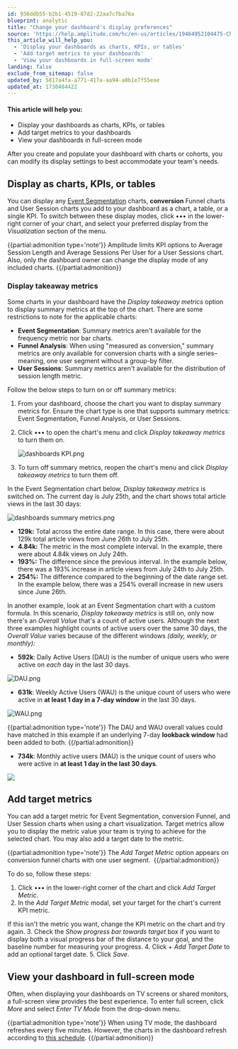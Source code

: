 ```yaml
---
id: 936ddb55-b2b1-4519-87d2-22aa7cfba76a
blueprint: analytic
title: "Change your dashboard's display preferences"
source: 'https://help.amplitude.com/hc/en-us/articles/19464952104475-Change-your-dashboard-s-display-preferences'
this_article_will_help_you:
  - 'Display your dashboards as charts, KPIs, or tables'
  - 'Add target metrics to your dashboards'
  - 'View your dashboards in full-screen mode'
landing: false
exclude_from_sitemap: false
updated_by: 5817a4fa-a771-417a-aa94-a0b1e7f55eae
updated_at: 1730484422
---
```

#### This article will help you:

* Display your dashboards as charts, KPIs, or tables
* Add target metrics to your dashboards
* View your dashboards in full-screen mode

After you create and populate your dashboard with charts or cohorts, you can modify its display settings to best accommodate your team's needs.

## Display as charts, KPIs, or tables

You can display any [Event Segmentation](/docs/analytics/charts/event-segmentation/event-segmentation-build) charts, **conversion** Funnel charts and User Session charts you add to your dashboard as a chart, a table, or a single KPI. To switch between these display modes, click ••• in the lower-right corner of your chart, and select your preferred display from the *Visualization* section of the menu. 

{{partial:admonition type='note'}}
Amplitude limits KPI options to Average Session Length and Average Sessions Per User for a User Sessions chart. Also, only the dashboard owner can change the display mode of any included charts.
{{/partial:admonition}}

### Display takeaway metrics

Some charts in your dashboard have the *Display takeaway metrics* option to display summary metrics at the top of the chart. There are some restrictions to note for the applicable charts: 

* **Event Segmentation**: Summary metrics aren't available for the frequency metric nor bar charts.
* **Funnel Analysis**: When using "measured as conversion," summary metrics are only available for conversion charts with a single series–meaning, one user segment without a group-by filter.
* **User Sessions**: Summary metrics aren't available for the distribution of session length metric.

Follow the below steps to turn on or off summary metrics:

1. From your dashboard, choose the chart you want to display summary metrics for. Ensure the chart type is one that supports summary metrics: Event Segmentation, Funnel Analysis, or User Sessions.
2. Click ••• to open the chart's menu and click *Display takeaway metrics* to turn them on.

	![dashboards KPI.png](/docs/output/img/analytics/dashboards-kpi-png.png)

3. To turn off summary metrics, reopen the chart's menu and click *Display takeaway metrics* to turn them off.

In the Event Segmentation chart below, *Display takeaway metrics* is switched on. The current day is July 25th, and the chart shows total article views in the last 30 days:

![dashboards summary metrics.png](/docs/output/img/analytics/dashboards-summary-metrics-png.png)

* **129k:** Total across the entire date range. In this case, there were about 129k total article views from June 26th to July 25th.
* **4.84k:** The metric in the most complete interval. In the example, there were about 4.84k views on July 24th.
* **193%:** The difference since the previous interval. In the example below, there was a 193% increase in article views from July 24th to July 25th.
* **254%:** The difference compared to the beginning of the date range set. In the example below, there was a 254% overall increase in new users since June 26th.

In another example, look at an Event Segmentation chart with a custom formula. In this scenario, *Display takeaway metrics* is still on, only now there's an *Overall Value* that's a count of active users. Although the next three examples highlight counts of active users over the same 30 days, the *Overall Value* varies because of the different windows *(daily, weekly, or monthly):*

* **592k**: Daily Active Users (DAU) is the number of unique users who were active on *each* day in the last 30 days.

![DAU.png](/docs/output/img/analytics/dau-png.png)

* **631k**: Weekly Active Users (WAU) is the unique count of users who were active in **at least 1 day in a 7-day window** in the last 30 days.

![WAU.png](/docs/output/img/analytics/wau-png.png)

{{partial:admonition type='note'}}
 The DAU and WAU overall values could have matched in this example if an underlying 7-day **lookback window** had been added to both.
{{/partial:admonition}}

* **734k**: Monthly active users (MAU) is the unique count of users who were active in **at least 1 day in the last 30 days**.

![](statamic://asset::help_center_conversions::analytics/mau-png.png)

## Add target metrics

You can add a target metric for Event Segmentation, conversion Funnel, and User Session charts when using a chart visualization. Target metrics allow you to display the metric value your team is trying to achieve for the selected chart. You may also add a target date to the metric.

{{partial:admonition type='note'}}
The *Add Target Metric* option appears on conversion funnel charts with one user segment. 
{{/partial:admonition}}

To do so, follow these steps:

1. Click ••• in the lower-right corner of the chart and click *Add Target Metric*.
2. In the *Add Target Metric* modal, set your target for the chart's current KPI metric.   
  
If this isn't the metric you want, change the KPI metric on the chart and try again.
3. Check the *Show progress bar towards target* box if you want to display both a visual progress bar of the distance to your goal, and the baseline number for measuring your progress.
4. Click *+ Add Target Date* to add an optional target date.
5. Click *Save*.

## View your dashboard in full-screen mode

Often, when displaying your dashboards on TV screens or shared monitors, a full-screen view provides the best experience. To enter full screen, click *More* and select *Enter TV Mode* from the drop-down menu.

{{partial:admonition type='note'}}
When using TV mode, the dashboard refreshes every five minutes. However, the charts in the dashboard  refresh according to [this schedule](/docs/analytics/charts/chart-basics).
{{/partial:admonition}}